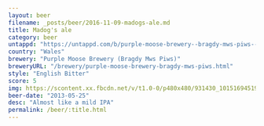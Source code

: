```yaml
---
layout: beer
filename: _posts/beer/2016-11-09-madogs-ale.md
title: Madog's ale
category: beer
untappd: "https://untappd.com/b/purple-moose-brewery--bragdy-mws-piws--madogs-ale--cwrw-madog-/16811"
country: "Wales"
brewery: "Purple Moose Brewery (Bragdy Mws Piws)"
breweryURL: "/brewery/purple-moose-brewery-bragdy-mws-piws.html"
style: "English Bitter"
score: 5
img: https://scontent.xx.fbcdn.net/v/t1.0-0/p480x480/931430_10151694519728745_1221673086_n.jpg?oh=e7a33b372c9b1cc9f5af198bb1a73373&oe=5B1E7E99
beer-date: "2013-05-25"
desc: "Almost like a mild IPA"
permalink: /beer/:title.html
---
```


